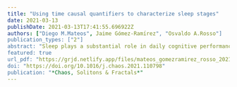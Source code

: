 ```yaml
---
title: "Using time causal quantifiers to characterize sleep stages"
date: 2021-03-13
publishDate: 2021-03-13T17:41:55.696922Z
authors: ["Diego M.Mateos", Jaime Gómez-Ramı́rez", "Osvaldo A.Rosso"]
publication_types: ["2"]
abstract: "Sleep plays a substantial role in daily cognitive performance, mood, and memory. The study of sleep has attracted the interest of neuroscientists, clinicians and the overall population, with an increasing number of adults suffering from insufficient amounts of sleep. Sleep is an activity composed of different stages whose temporal dynamics, cycles and interdependencies are not fully understood. Healthy body function and personal well being, however, depends on the proper unfolding and continuance of the sleep cycles. The characterization of the different sleep stages can be undertaken with the development of biomarkers derived from sleep recording. For this purpose, in this work we analyzed single-channel EEG signals from 106 healthy subjects. The signals were quantified using the permutation vector approach using five different-information theoretic measures: i) Shannon’s entropy, ii) MPR statistical complexity, iii) Fisher information, iv) Renyí Min-entropy and v) Lempel-Ziv complexity. The results show that all five information theory-based measures make it possible to quantify and classify the underlying dynamics of the different sleep stages. In addition to this, we combine these measures to show that planes containing pairs of measures, such as the plane composed of Lempel-Ziv and Shannon, have a better performance for differentiating sleep states than measures used individually for the same purpose."
featured: true
url_pdf: "https://grjd.netlify.app/files/mateos_gomezramirez_rosso_2021_chaos.pdf"
doi: "https://doi.org/10.1016/j.chaos.2021.110798"
publication: "*Chaos, Solitons & Fractals*"
---
```


